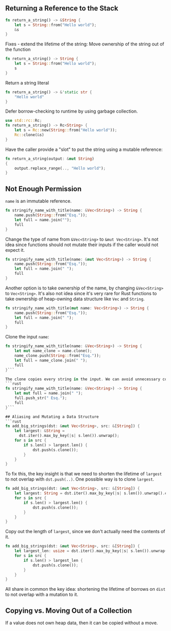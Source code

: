 ## Returning a Reference to the Stack
```rust
fn return_a_string() -> &String {
	let s = String::from("Hello world");
	&s
}
```

Fixes - extend the lifetime of the string:
Move ownership of the string out of the function
```rust
fn return_a_string() -> String {
	let s = String::from("Hello world");
	s
}
```

Return a string literal
```rust
fn return_a_string() -> &'static str { 
	"Hello world"
}
```

Defer borrow-checking to runtime by using garbage collection.
```rust
use std::rc::Rc;
fn return_a_string() -> Rc<String> {
	let s = Rc::new(String::from("Hello world"));
	Rc::clone(&s)
}
```

Have the caller provide a "slot" to put the string using a mutable reference:
```rust
fn return_a_string(output: &mut String) 
{ 
	output.replace_range(.., "Hello world"); 
}
```

## Not Enough Permission
`name` is an immutable reference.
```rust
fn stringify_name_with_title(name: &Vec<String>) -> String {
	name.push(String::from("Esq."));
	let full = name.join("");
	full
}
```

Change the type of name from `&Vec<String>` to `&mut Vec<String>`. It's not idea since functions should not mutate their inputs if the caller would not expect it.
```rust
fn stringify_name_with_title(name: &mut Vec<String>) -> String {
    name.push(String::from("Esq."));
    let full = name.join(" ");
    full
}
```

Another option is to take ownership of the name, by changing `&Vec<String>` to `Vec<String>`. It's also not idea since it's very rare for Rust functions to take ownership of heap-owning data structure like `Vec` and `String`.
```rust
fn stringify_name_with_title(mut name: Vec<String>) -> String {
    name.push(String::from("Esq."));
    let full = name.join(" ");
    full
}
```

Clone the input `name`:
```rust
fn stringify_name_with_title(name: &Vec<String>) -> String {
    let mut name_clone = name.clone();
    name_clone.push(String::from("Esq."));
    let full = name_clone.join(" ");
    full
}```

The clone copies every string in the input. We can avoid unnecessary copies by adding the suffix later:
```rust
fn stringify_name_with_title(name: &Vec<String>) -> String {
    let mut full = name.join(" ");
    full.push_str(" Esq.");
    full
}```

## Aliasing and Mutating a Data Structure
```rust
fn add_big_strings(dst: &mut Vec<String>, src: &[String]) {
    let largest: &String = 
      dst.iter().max_by_key(|s| s.len()).unwrap();
    for s in src {
        if s.len() > largest.len() {
            dst.push(s.clone());
        }
    }
}
```

To fix this, the key insight is that we need to shorten the lifetime of `largest` to not overlap with `dst.push(..)`. One possible way is to clone `largest`.
```rust
fn add_big_strings(dst: &mut Vec<String>, src: &[String]) {
    let largest: String = dst.iter().max_by_key(|s| s.len()).unwrap().clone();
    for s in src {
        if s.len() > largest.len() {
            dst.push(s.clone());
        }
    }
}
```

Copy out the length of `largest`, since we don't actually need the contents of it.
```rust
fn add_big_strings(dst: &mut Vec<String>, src: &[String]) {
    let largest_len: usize = dst.iter().max_by_key(|s| s.len()).unwrap().len();
    for s in src {
        if s.len() > largest_len {
            dst.push(s.clone());
        }
    }
}
```

All share in common the key idea: shortening the lifetime of borrows on `dist` to not overlap with a mutation to it.

## Copying vs. Moving Out of a Collection
If a value does not own heap data, then it can be copied without a move.